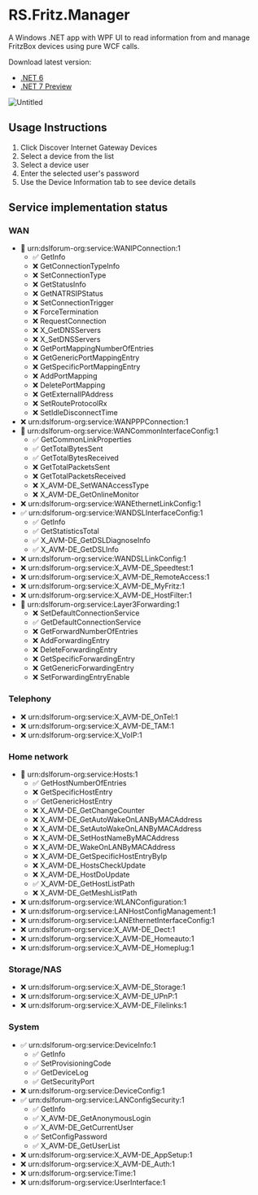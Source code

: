 # RS.Fritz.Manager
A Windows .NET app with WPF UI to read information from and manage FritzBox devices using pure WCF calls.

Download latest version:
* [.NET 6](https://github.com/Rans4ckeR/RS.Fritz.Manager/releases/download/v0.1.0-alpha.7/RS.Fritz.Manager-v0.1.0-alpha.7-net6.0-windows.zip)
* [.NET 7 Preview](https://github.com/Rans4ckeR/RS.Fritz.Manager/releases/download/v0.1.0-alpha.7/RS.Fritz.Manager-v0.1.0-alpha.7-net7.0-windows.zip)

![Untitled](https://user-images.githubusercontent.com/25006126/130702690-2dbbd2a7-34c3-488a-bfd8-6e29dea2add2.png)

## Usage Instructions
1. Click Discover Internet Gateway Devices
2. Select a device from the list
3. Select a device user
4. Enter the selected user's password
5. Use the Device Information tab to see device details

## Service implementation status

### WAN
* 🔶 urn:dslforum-org:service:WANIPConnection:1
  * ✅ GetInfo
  * ❌ GetConnectionTypeInfo
  * ❌ SetConnectionType
  * ❌ GetStatusInfo
  * ❌ GetNATRSIPStatus
  * ❌ SetConnectionTrigger
  * ❌ ForceTermination
  * ❌ RequestConnection
  * ❌ X_GetDNSServers
  * ❌ X_SetDNSServers
  * ❌ GetPortMappingNumberOfEntries
  * ❌ GetGenericPortMappingEntry
  * ❌ GetSpecificPortMappingEntry
  * ❌ AddPortMapping
  * ❌ DeletePortMapping
  * ❌ GetExternalIPAddress
  * ❌ SetRouteProtocolRx
  * ❌ SetIdleDisconnectTime
* ❌ urn:dslforum-org:service:WANPPPConnection:1
* 🔶 urn:dslforum-org:service:WANCommonInterfaceConfig:1
  * ✅ GetCommonLinkProperties
  * ✅ GetTotalBytesSent
  * ✅ GetTotalBytesReceived
  * ❌ GetTotalPacketsSent
  * ❌ GetTotalPacketsReceived
  * ❌ X_AVM-DE_SetWANAccessType
  * ❌ X_AVM-DE_GetOnlineMonitor
* ❌ urn:dslforum-org:service:WANEthernetLinkConfig:1
* ✅ urn:dslforum-org:service:WANDSLInterfaceConfig:1
  * ✅ GetInfo
  * ✅ GetStatisticsTotal
  * ✅ X_AVM-DE_GetDSLDiagnoseInfo
  * ✅ X_AVM-DE_GetDSLInfo
* ❌ urn:dslforum-org:service:WANDSLLinkConfig:1
* ❌ urn:dslforum-org:service:X_AVM-DE_Speedtest:1
* ❌ urn:dslforum-org:service:X_AVM-DE_RemoteAccess:1
* ❌ urn:dslforum-org:service:X_AVM-DE_MyFritz:1
* ❌ urn:dslforum-org:service:X_AVM-DE_HostFilter:1
* 🔶 urn:dslforum-org:service:Layer3Forwarding:1
  * ❌ SetDefaultConnectionService
  * ✅ GetDefaultConnectionService
  * ❌ GetForwardNumberOfEntries
  * ❌ AddForwardingEntry
  * ❌ DeleteForwardingEntry
  * ❌ GetSpecificForwardingEntry
  * ❌ GetGenericForwardingEntry
  * ❌ SetForwardingEntryEnable

### Telephony
* ❌ urn:dslforum-org:service:X_AVM-DE_OnTel:1
* ❌ urn:dslforum-org:service:X_AVM-DE_TAM:1
* ❌ urn:dslforum-org:service:X_VoIP:1

### Home network
* 🔶 urn:dslforum-org:service:Hosts:1
  * ✅ GetHostNumberOfEntries
  * ❌ GetSpecificHostEntry
  * ✅ GetGenericHostEntry
  * ❌ X_AVM-DE_GetChangeCounter
  * ❌ X_AVM-DE_GetAutoWakeOnLANByMACAddress
  * ❌ X_AVM-DE_SetAutoWakeOnLANByMACAddress
  * ❌ X_AVM-DE_SetHostNameByMACAddress
  * ❌ X_AVM-DE_WakeOnLANByMACAddress
  * ❌ X_AVM-DE_GetSpecificHostEntryByIp
  * ❌ X_AVM-DE_HostsCheckUpdate
  * ❌ X_AVM-DE_HostDoUpdate
  * ✅ X_AVM-DE_GetHostListPath
  * ❌ X_AVM-DE_GetMeshListPath
* ❌ urn:dslforum-org:service:WLANConfiguration:1
* ❌ urn:dslforum-org:service:LANHostConfigManagement:1
* ❌ urn:dslforum-org:service:LANEthernetInterfaceConfig:1
* ❌ urn:dslforum-org:service:X_AVM-DE_Dect:1
* ❌ urn:dslforum-org:service:X_AVM-DE_Homeauto:1
* ❌ urn:dslforum-org:service:X_AVM-DE_Homeplug:1

### Storage/NAS
* ❌ urn:dslforum-org:service:X_AVM-DE_Storage:1
* ❌ urn:dslforum-org:service:X_AVM-DE_UPnP:1
* ❌ urn:dslforum-org:service:X_AVM-DE_Filelinks:1

### System
* ✅ urn:dslforum-org:service:DeviceInfo:1
  * ✅ GetInfo
  * ✅ SetProvisioningCode
  * ✅ GetDeviceLog
  * ✅ GetSecurityPort
* ❌ urn:dslforum-org:service:DeviceConfig:1
* ✅ urn:dslforum-org:service:LANConfigSecurity:1
  * ✅ GetInfo
  * ✅ X_AVM-DE_GetAnonymousLogin
  * ✅ X_AVM-DE_GetCurrentUser
  * ✅ SetConfigPassword
  * ✅ X_AVM-DE_GetUserList
* ❌ urn:dslforum-org:service:X_AVM-DE_AppSetup:1
* ❌ urn:dslforum-org:service:X_AVM-DE_Auth:1
* ❌ urn:dslforum-org:service:Time:1
* ❌ urn:dslforum-org:service:UserInterface:1